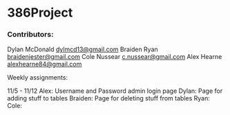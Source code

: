 # 386Project
### Contributors:
Dylan McDonald dylmcd13@gmail.com
Braiden Ryan braidenjester@gmail.com
Cole Nussear c.nussear@gmail.com
Alex Hearne alexhearne84@gmail.com

Weekly assignments:

11/5 - 11/12
Alex: Username and Password admin login page
Dylan: Page for adding stuff to tables 
Braiden: Page for deleting stuff from tables
Ryan: 
Cole: 

